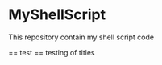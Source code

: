 MyShellScript
=============

This repository contain my shell script code

== test ==
testing of titles
